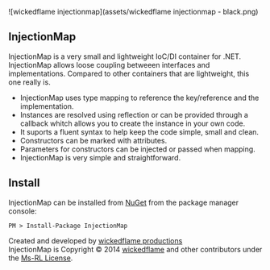 ![wickedflame injectionmap](assets/wickedflame injectionmap - black.png)

InjectionMap
--------------------------------
InjectionMap is a very small and lightweight IoC/DI container for .NET.
InjectionMap allows loose coupling betweeen interfaces and implementations.
Compared to other containers that are lightweight, this one really is.

- InjectionMap uses type mapping to reference the key/reference and the implementation. 
- Instances are resolved using reflection or can be provided through a callback whitch allows you to create the instance in your own code.
- It suports a fluent syntax to help keep the code simple, small and clean.
- Constructors can be marked with attributes.
- Parameters for constructors can be injected or passed when mapping.
- InjectionMap is very simple and straightforward.

Install
--------------------------------
InjectionMap can be installed from [NuGet](http://docs.nuget.org/docs/start-here/installing-nuget) from the package manager console:

    PM > Install-Package InjectionMap

Created and developed by [wickedflame productions](http://wicked-flame.blogspot.ch/)  
InjectionMap is Copyright &copy; 2014 [wickedflame](http://wicked-flame.blogspot.ch/) and other contributors under the [Ms-RL License](License.txt).